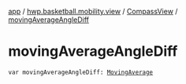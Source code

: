 [app](../../index.md) / [hwp.basketball.mobility.view](../index.md) / [CompassView](index.md) / [movingAverageAngleDiff](.)

# movingAverageAngleDiff

`var movingAverageAngleDiff: `[`MovingAverage`](../../hwp.basketball.mobility.util/-moving-average/index.md)